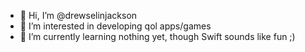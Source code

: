 - 👋 Hi, I’m @drewselinjackson
- 👀 I’m interested in developing qol apps/games
- 🌱 I’m currently learning nothing yet, though Swift sounds like fun ;)

<!---
drewselinjackson/drewselinjackson is a ✨ special ✨ repository because its `README.md` (this file) appears on your GitHub profile.
You can click the Preview link to take a look at your changes.
--->

